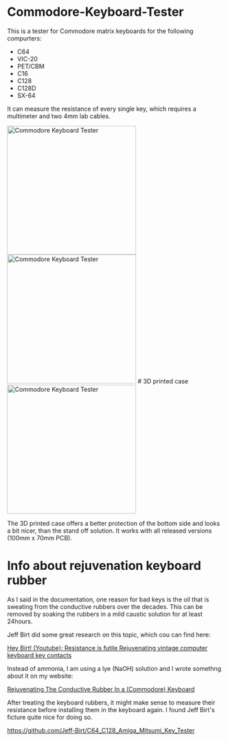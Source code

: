 # Commodore-Keyboard-Tester
This is a tester for Commodore matrix keyboards for the following compurters:
* C64
* VIC-20
* PET/CBM
* C16
* C128
* C128D
* SX-64

It can measure the resistance of every single key, which requires a multimeter and two 4mm lab cables.

<img src="https://github.com/svenpetersen1965/Commodore-Keyboard-Tester/blob/main/Rev.%201/pictures/2275_-_C64_test.JPG" width="300" alt="Commodore Keyboard Tester">

<img src="https://github.com/svenpetersen1965/Commodore-Keyboard-Tester/blob/main/Rev.%201/pictures/2224_-_Commodore_KB_Tester_Rev1.JPG" width="300" alt="Commodore Keyboard Tester">
# 3D printed case

<img src="https://github.com/svenpetersen1965/Commodore-Keyboard-Tester/blob/main/3D-printed_case/Rev.%200/pictures/3341_-_KB_Tester_case.JPG" width="300" alt="Commodore Keyboard Tester">

The 3D printed case offers a better protection of the bottom side and looks a bit nicer, than the stand off solution. It works with all released versions (100mm x
70mm PCB). 

# Info about rejuvenation keyboard rubber
As I said in the documentation, one reason for bad keys is the oil that is sweating from the conductive rubbers over the decades. This can be removed by soaking the rubbers in a mild caustic solution for at least 24hours.

Jeff Birt did some great research on this topic, which cou can find here:

<a href="https://youtu.be/n9gGz2n-sBU">Hey Birt! (Youtube): Resistance is futile Rejuvenating vintage computer keyboard key contacts</a>

Instead of ammonia, I am using a lye (NaOH) solution and I wrote somethng about it on my website:

<a href="http://tech.guitarsite.de/conductive_rubber.html">Rejuvenating The Conductive Rubber In a (Commodore) Keyboard</a>

After treating the keyboard rubbers, it might make sense to measure their resistance before installing them in the keyboard again. I found Jeff Birt's ficture quite nice for doing so. 

https://github.com/Jeff-Birt/C64_C128_Amiga_Mitsumi_Key_Tester

